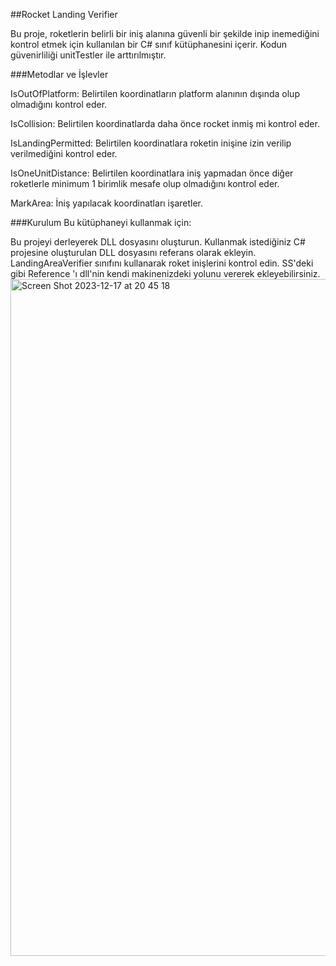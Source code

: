 ##Rocket Landing Verifier

Bu proje, roketlerin belirli bir iniş alanına güvenli bir şekilde inip inemediğini kontrol etmek için kullanılan bir C# sınıf kütüphanesini içerir. Kodun güvenirliliği unitTestler ile arttırılmıştır.

###Metodlar ve İşlevler

IsOutOfPlatform: Belirtilen koordinatların platform alanının dışında olup olmadığını kontrol eder.

IsCollision: Belirtilen koordinatlarda daha önce rocket inmiş mi kontrol eder.

IsLandingPermitted: Belirtilen koordinatlara roketin inişine izin verilip verilmediğini kontrol eder.

IsOneUnitDistance: Belirtilen koordinatlara iniş yapmadan önce diğer roketlerle minimum 1 birimlik mesafe olup olmadığını kontrol eder.

MarkArea: İniş yapılacak koordinatları işaretler.

###Kurulum
Bu kütüphaneyi kullanmak için:

Bu projeyi derleyerek DLL dosyasını oluşturun.
Kullanmak istediğiniz C# projesine oluşturulan DLL dosyasını referans olarak ekleyin.
LandingAreaVerifier sınıfını kullanarak roket inişlerini kontrol edin.
SS'deki gibi Reference 'ı dll'nin kendi makinenizdeki yolunu vererek ekleyebilirsiniz.
<img width="1083" alt="Screen Shot 2023-12-17 at 20 45 18" src="https://github.com/senaserdar/RocketLandingVerifier/assets/53566797/f3262ac4-13bd-4a5d-9ffe-8be061c5824d">



